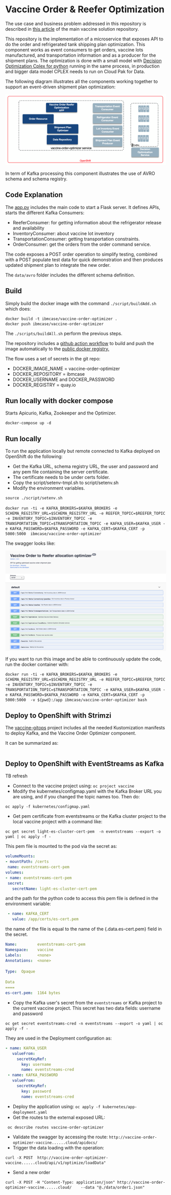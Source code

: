 # Vaccine Order & Reefer Optimization

The use case and business problem addressed in this repository is described in [this article](https://ibm-cloud-architecture.github.io/vaccine-solution-main/design/voro/) of the main vaccine solution repository.

This repository is the implementation of a microservice that exposes API to do the order and refrigerated tank shipping plan optimization. This component works as event consumers to get orders, vaccine lots manufactured, and transportation information and as a producer for the shipment plans. The optimization is done with a small model with [Decision Optimization Cplex for python](https://pypi.org/project/docplex/) running in the same process, in production and bigger data model CPLEX needs to run on Cloud Pak for Data. 

The following diagram illustrates all the components working together to support an event-driven shipment plan optimization:

![](./docs/images/voro-components.png)

In term of Kafka processing this component illustrates the use of AVRO schema and schema registry.

## Code Explanation

The [app.py](https://github.com/ibm-cloud-architecture/vaccine-order-optimizer/blob/master/app.py) includes the main code to start a Flask server. It defines APIs, starts the different Kafka Consumers:

* ReeferConsumer: for getting information about the refrigerator release and availability
* InventoryConsumer: about vaccine lot inventory
* TransportationConsumer: getting transportation constraints.
* OrderConsumer: get the orders from the order command service.

The code exposes a POST order operation to simplify testing, combined with a POST populate test data for quick demonstration and then produces updated shipment plan to integrate the new order.

The `data/avro` folder includes the different schema definition.

## Build

Simply build the docker image with the command `./script/buildAdd.sh` which does:

```shell
docker build -t ibmcase/vaccine-order-optimizer .
docker push ibmcase/vaccine-order-optimizer
```

The `./scripts/buildAll.sh` perform the previous steps.

The repository includes a [github action workflow](https://github.com/ibm-cloud-architecture/vaccine-order-optimizer/blob/master/.github/workflows/dockerbuild.yaml) to build and push the image automatically to the [public docker registry.](https://hub.docker.com/repository/docker/ibmcase/vaccine-order-optimizer)

The flow uses a set of secrets in the git repo:

* DOCKER_IMAGE_NAME = vaccine-order-optimizer
* DOCKER_REPOSITORY = ibmcase
* DOCKER_USERNAME and DOCKER_PASSWORD
* DOCKER_REGISTRY = quay.io

## Run locally with docker compose

Starts Apicurio, Kafka, Zookeeper and the Optimizer.

```shell
docker-compose up -d
```

## Run locally

To run the application locally but remote connected to Kafka deployed on OpenShift do the following:

* Get the Kafka URL, schema registry URL, the user and password and any pem file containing the server certificate.
* The certificate needs to be under certs folder.
* Copy the script/setenv-tmpl.sh  to script/setenv.sh
* Modify the environment variables.

```shell
source ./script/setenv.sh

docker run -ti -e KAFKA_BROKERS=$KAFKA_BROKERS -e SCHEMA_REGISTRY_URL=$SCHEMA_REGISTRY_URL -e REEFER_TOPIC=$REEFER_TOPIC -e INVENTORY_TOPIC=$INVENTORY_TOPIC -e TRANSPORTATION_TOPIC=$TRANSPORTATION_TOPIC -e KAFKA_USER=$KAFKA_USER -e KAFKA_PASSWORD=$KAFKA_PASSWORD -e KAFKA_CERT=$KAFKA_CERT -p 5000:5000  ibmcase/vaccine-order-optimizer
```

The swagger looks like:

![](./docs/images/oro-swagger.png)

If you want to run this image and be able to continuously update the code, run the docker container with:

```shell
docker run -ti -e KAFKA_BROKERS=$KAFKA_BROKERS -e SCHEMA_REGISTRY_URL=$SCHEMA_REGISTRY_URL -e REEFER_TOPIC=$REEFER_TOPIC -e INVENTORY_TOPIC=$INVENTORY_TOPIC -e TRANSPORTATION_TOPIC=$TRANSPORTATION_TOPIC -e KAFKA_USER=$KAFKA_USER -e KAFKA_PASSWORD=$KAFKA_PASSWORD -e KAFKA_CERT=$KAFKA_CERT -p 5000:5000  -v ${pwd}:/app ibmcase/vaccine-order-optimizer bash
```

## Deploy to OpenShift with Strimzi

The [vaccine-gitops](https://github.com/ibm-cloud-architecture/vaccine-gitops) project includes all the needed Kustomization manifests to deploy Kafka, and the Vaccine Order Optimizer component.

It can be summarized as:

```shell

```

## Deploy to OpenShift with EventStreams as Kafka

TB refresh
* Connect to the vaccine project using: `oc project vaccine`
* Modify the kubernetes/configmap.yaml with the Kafka Broker URL you are using, and if you changed the topic names too. Then do:

 ```shell
 oc apply -f kubernetes/configmap.yaml
 ```

* Get pem certificate from eventstreams or the Kafka cluster project to the local vaccine project with a command like:

 ```shell
 oc get secret light-es-cluster-cert-pem  -n eventstreams --export -o yaml | oc apply -f - 
 ```
 
 This pem file is mounted to the pod via the secret as:

   ```yaml
   volumeMounts:
  - mountPath: /certs
    name: eventstreams-cert-pem
  volumes:
  - name: eventstreams-cert-pem
    secret:
      secretName: light-es-cluster-cert-pem
  ```

 and the path for the python code to access this pem file is defined in the environment variable: 

 ```yaml
  - name: KAFKA_CERT
    value: /app/certs/es-cert.pem
 ```

 the name of the file is equal to the name of the {.data.es-cert.pem} field in the secret.
 
 ```yaml
 Name:         eventstreams-cert-pem
 Namespace:    vaccine
 Labels:       <none>
 Annotations:  <none>

 Type:  Opaque

 Data
 ====
 es-cert.pem:  1164 bytes
 ```

* Copy the Kafka user's secret from the `eventstreams` or Kafka project to the current vaccine project. This secret has two data fields: username and password

 ```shell
 oc get secret eventstreams-cred -n eventstreams --export -o yaml | oc apply -f - 
 ```

They are used in the Deployment configuration as:

 ```yaml
 - name: KAFKA_USER
    valueFrom:
      secretKeyRef:
        key: username
        name: eventstreams-cred
  - name: KAFKA_PASSWORD
    valueFrom:
      secretKeyRef:
        key: password
        name: eventstreams-cred
 ```

* Deploy the application using: `oc apply -f kubernetes/app-deployment.yaml`
* Get the routes to the external exposed URL:

 ```shell
  oc describe routes vaccine-order-optimizer 
 ```
 
* Validate the swagger by accessing the route: `http://vaccine-order-optimizer-vaccine......cloud/apidocs/`
* Trigger the data loading with the operation:
 
 ```shell
 curl -X POST  http://vaccine-order-optimizer-vaccine......cloud/api/v1/optimize/loadData"
 ```

* Send a new order

 ```shell
 curl -X POST -H "Content-Type: application/json" http://vaccine-order-optimizer-vaccine......cloud/    --data "@./data/order1.json"
 ```

